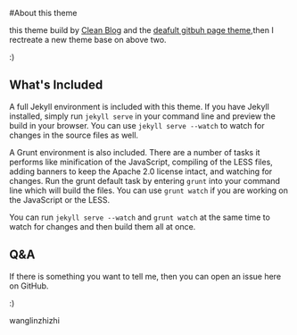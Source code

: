#About this theme

this theme build by [Clean Blog](http://ironsummitmedia.github.io/startbootstrap-clean-blog-jekyll/) and the [deafult gitbuh page theme](http://wagnlinzh.github.io/githubpageDemo),then I rectreate a new theme base on above two. 

:)


## What's Included

A full Jekyll environment is included with this theme. If you have Jekyll installed, simply run `jekyll serve` in your command line and preview the build in your browser. You can use `jekyll serve --watch` to watch for changes in the source files as well.

A Grunt environment is also included. There are a number of tasks it performs like minification of the JavaScript, compiling of the LESS files, adding banners to keep the Apache 2.0 license intact, and watching for changes. Run the grunt default task by entering `grunt` into your command line which will build the files. You can use `grunt watch` if you are working on the JavaScript or the LESS.

You can run `jekyll serve --watch` and `grunt watch` at the same time to watch for changes and then build them all at once.

## Q&A

If there is something you want to tell me, then you can open an issue here  on GitHub.

:)

wanglinzhizhi